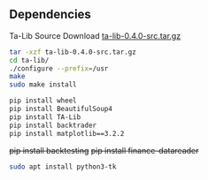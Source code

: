## Dependencies
Ta-Lib Source Download [ta-lib-0.4.0-src.tar.gz](https://prdownloads.sourceforge.net/ta-lib/ta-lib-0.4.0-src.tar.gz)
```bash
tar -xzf ta-lib-0.4.0-src.tar.gz
cd ta-lib/
./configure --prefix=/usr
make
sudo make install
```

```bash
pip install wheel
pip install BeautifulSoup4
pip install TA-Lib
pip install backtrader
pip install matplotlib==3.2.2
```

~~pip install backtesting~~
~~pip install finance-datareader~~

```bash
sudo apt install python3-tk
```

